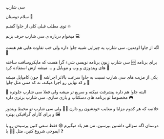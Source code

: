 سی شارپ 

سلام دوستان 👋

توی مطلب قبلی کلی از جاوا گفتبم 🔥

میخوام درباره ی سی شارپ حرف بزنم 💻

اگه از جاوا اومدین، سی شارپ یه چیزایی شبیه جاوا داره ولی خب تفاوت هایی هم هست 🤔


سی شارپ زبون برنامه نویسی شیء گرا هست که مایکروسافت ساخته 🆕
برای برنامه های ویندوزی و وب و موبایل و ... میشه ازش استفاده کرد 📲


یکی از مزیت های سی شارپ نسبت به جاوا سرعت بالاتر اجراشه 🚀
چون کامپایل میشه و کد نهایی رو اجرا میکنه، نه کد متنی مثل جاوا 💯


البته جاوا هم داره پیشرفت میکنه و سریع تر میشه ولی فعلا سی شارپ جلوتره 🥇
مخصوصا تو برنامه های دسکتاپ و بازی سازی، سی شارپ برتری داره 🎮


خلاصه که هر کدوم مزایا و معایب خودشون رو دارن 🤷‍♂️
ولی سی شارپ تو محیط ویندوز و برای کارای گرافیکی بهتره 🖼️


دوستان اگه سوالی داشتین بپرسین، من هم یاد میگیرم 😄
فقط سعی کنین پرسیدن رو با ایموجی شروع کنین، مثل 🙋‍♂️ یا ❓
